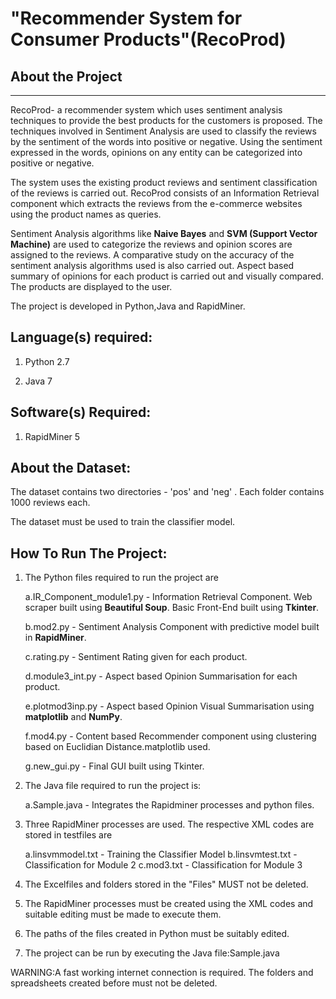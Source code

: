 "Recommender System for Consumer Products"(RecoProd)
============================================================================

About the Project
------------------
------------------

RecoProd- a recommender system which uses sentiment analysis techniques to provide
the best products for the customers is proposed. The techniques involved in Sentiment
Analysis are used to classify the reviews by the sentiment of the words into positive or
negative. Using the sentiment expressed in the words, opinions on any entity can be
categorized into positive or negative.

The system uses the existing product reviews and sentiment classification of the reviews
is carried out. RecoProd consists of an Information Retrieval component which extracts the
reviews from the e-commerce websites using the product names as queries. 

Sentiment Analysis algorithms like __Naive Bayes__ and __SVM (Support Vector Machine)__ are used to
categorize the reviews and opinion scores are assigned to the reviews. A comparative study
on the accuracy of the sentiment analysis algorithms used is also carried out. Aspect based
summary of opinions for each product is carried out and visually compared. The products are
displayed to the user.

The project is developed in Python,Java and RapidMiner.

Language(s) required:
------------------- 
1. Python 2.7

2. Java 7

Software(s) Required:
---------------------
1. RapidMiner 5


About the Dataset:
------------------
The dataset contains two directories - 'pos' and 'neg' . Each folder contains 1000 reviews each. 

The dataset must be used to train the classifier model.



How To Run The Project:
----------------------------
1. The Python files required to run the project are

	a.IR_Component_module1.py - Information Retrieval Component. Web scraper built using __Beautiful Soup__. Basic Front-End built using __Tkinter__.

	b.mod2.py - Sentiment Analysis Component with predictive model built in __RapidMiner__. 

	c.rating.py - Sentiment Rating given for each product.

	d.module3_int.py - Aspect based Opinion Summarisation for each product.

	e.plotmod3inp.py - Aspect based Opinion Visual Summarisation using __matplotlib__ and __NumPy__.

	f.mod4.py - Content based Recommender component using clustering based on Euclidian Distance.matplotlib used.

	g.new_gui.py - Final GUI built using Tkinter.


2. The Java file required to run the project is:

	a.Sample.java - Integrates the Rapidminer processes and python files.

3. Three RapidMiner processes are used. The respective XML codes are stored in testfiles are

	a.linsvmmodel.txt   - Training the Classifier Model
	b.linsvmtest.txt    - Classification for Module 2
	c.mod3.txt          - Classification for Module 3

4. The Excelfiles and folders stored in the "Files" MUST not be deleted.

5. The RapidMiner processes must be created using the XML codes and suitable editing must be made to execute them.

6. The paths of the files created in Python must be suitably edited.

7. The project can be run by executing the Java file:Sample.java

WARNING:A fast working internet connection is required. The folders and spreadsheets created before must not be deleted. 